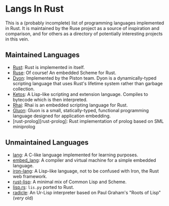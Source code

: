 # Langs In Rust

This is a (probably incomplete) list of programming languages implemented in
Rust. It is maintained by the Ruse project as a source of inspiration and
comparison, and for others as a directory of potentially interesting projects
in this vein.

## Maintained Languages

- [Rust][rust]: Rust is implemented in itself.
- [Ruse][ruse]: Of course! An embedded Scheme for Rust.
- [Dyon][dyon]: Implemented by the Piston team. Dyon is a dynamically-typed
  scripting language that uses Rust's lifetime system rather than garbage collection.
- [Ketos][ketos]: A Lisp-like scripting and extension language. Compiles to bytecode
  which is then interpreted.
- [Rhai][rhai]: Rhai is an embedded scripting language for Rust.
- [Gluon][gluon]: Gluon is a small, statically-typed, functional programming language designed for application embedding.
- [rust-prolog][rust-prolog]: Rust implementation of prolog based on SML miniprolog

## Unmaintained Languages

- [lang][lang]: A C-like language implemented for learning purposes.
- [embed_lang][embed_lang]: A compiler and virtual machine for a simple embedded
  language.
- [iron-lang][iron-lang]: A Lisp-like language, not to be confused with Iron, the
  Rust web framework.
- [rust-lisp][rust-lisp]: A minimal mix of Common Lisp and Scheme.
- [lisp.rs][lisp.rs]: `lis.py` ported to Rust.
- [radicle][radicle]: An Ur-Lisp interpreter based on Paul Graham's "Roots of Lisp"
  (_very_ old)

[rust]: https://github.com/rust-lang/rust
[ruse]: https://github.com/ruse-lang/ruse
[dyon]: https://github.com/pistondevelopers/dyon
[ketos]: https://github.com/murarth/ketos
[rhai]: https://github.com/jonathandturner/rhai
[gluon]: https://github.com/gluon-lang/gluon
[lang]: https://github.com/gsingh93/lang
[embed_lang]: https://github.com/Marwes/embed_lang
[iron-lang]: https://github.com/Arcterus/iron-lang
[rust-lisp]: https://github.com/swgillespie/rust-lisp
[lisp.rs]: https://github.com/jsdf/lisp.rs
[radicle]: https://github.com/nham/radicle

